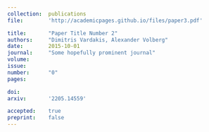 ```yaml
---
collection:  publications
file:        'http://academicpages.github.io/files/paper3.pdf'

title:       "Paper Title Number 2"
authors:     "Dimitris Vardakis, Alexander Volberg"
date:        2015-10-01
journal:     "Some hopefully prominent journal"
volume:      
issue:       
number:      "0"
pages:       

doi:         
arxiv:       '2205.14559'

accepted:    true
preprint:    false
---
```

